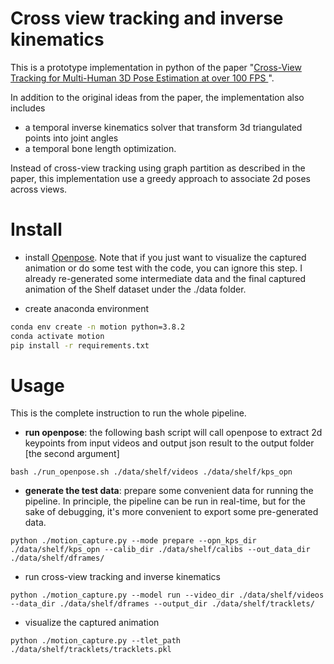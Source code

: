 
# Cross view tracking and inverse kinematics
This is a prototype implementation in python of the paper "[Cross-View Tracking for Multi-Human 3D Pose Estimation at over 100 FPS
](https://arxiv.org/abs/2003.03972)".

In addition to the original ideas from the paper, the implementation also includes
- a temporal inverse kinematics solver that transform 3d triangulated points into joint angles 
- a temporal bone length optimization. 

Instead of cross-view tracking using graph partition as described in the paper, this implementation
use a greedy approach to associate 2d poses across views.

# Install  
- install [Openpose](https://github.com/CMU-Perceptual-Computing-Lab/openpose). Note that if you just want to visualize the captured
animation or do some test with the code,  you can ignore this step. I already re-generated some intermediate data
and the final captured animation of the Shelf dataset under the ./data folder.

- create anaconda environment
```bash
conda env create -n motion python=3.8.2
conda activate motion
pip install -r requirements.txt
```

# Usage
This is the complete instruction to run the whole pipeline.

- __run openpose__: the following bash script will call openpose to extract 2d keypoints from input videos and output json result
to the output folder [the second argument]
```
bash ./run_openpose.sh ./data/shelf/videos ./data/shelf/kps_opn
```

- __generate the test data__: prepare some convenient data for running the pipeline. In principle, the pipeline
can be run in real-time, but for the sake of debugging, it's more convenient to export some pre-generated data.

```
python ./motion_capture.py --mode prepare --opn_kps_dir ./data/shelf/kps_opn --calib_dir ./data/shelf/calibs --out_data_dir ./data/shelf/dframes/
```

- run cross-view tracking and inverse kinematics
```
python ./motion_capture.py --model run --video_dir ./data/shelf/videos --data_dir ./data/shelf/dframes --output_dir ./data/shelf/tracklets/
```

- visualize the captured animation
```
python ./motion_capture.py --tlet_path ./data/shelf/tracklets/tracklets.pkl
```
